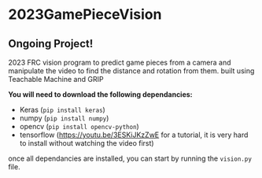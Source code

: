 # 2023GamePieceVision
## Ongoing Project!

2023 FRC vision program to predict game pieces from a camera and manipulate the video to find the distance and rotation from them.
built using Teachable Machine and GRIP

**You will need to download the following dependancies:**
- Keras (`pip install keras`)
- numpy (`pip install numpy`)
- opencv (`pip install opencv-python`)
- tensorflow (https://youtu.be/3ESKiJKzZwE for a tutorial, it is very hard to install without watching the video first)

once all dependancies are installed, you can start by running the `vision.py` file.
